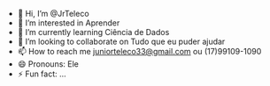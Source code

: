- 👋 Hi, I’m @JrTeleco
- 👀 I’m interested in Aprender
- 🌱 I’m currently learning Ciência de Dados
- 💞️ I’m looking to collaborate on Tudo que eu puder ajudar
- 📫 How to reach me juniorteleco33@gmail.com ou (17)99109-1090
- 😄 Pronouns: Ele
- ⚡ Fun fact: ...

<!---
JrTeleco/JrTeleco is a ✨ special ✨ repository because its `README.md` (this file) appears on your GitHub profile.
You can click the Preview link to take a look at your changes.
--->
